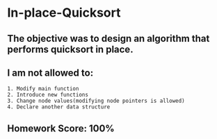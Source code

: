 # In-place-Quicksort

## The objective was to design an algorithm that performs quicksort in place.
## I am not allowed to:
    1. Modify main function
    2. Introduce new functions
    3. Change node values(modifying node pointers is allowed)
    4. Declare another data structure
    
## Homework Score: 100%
